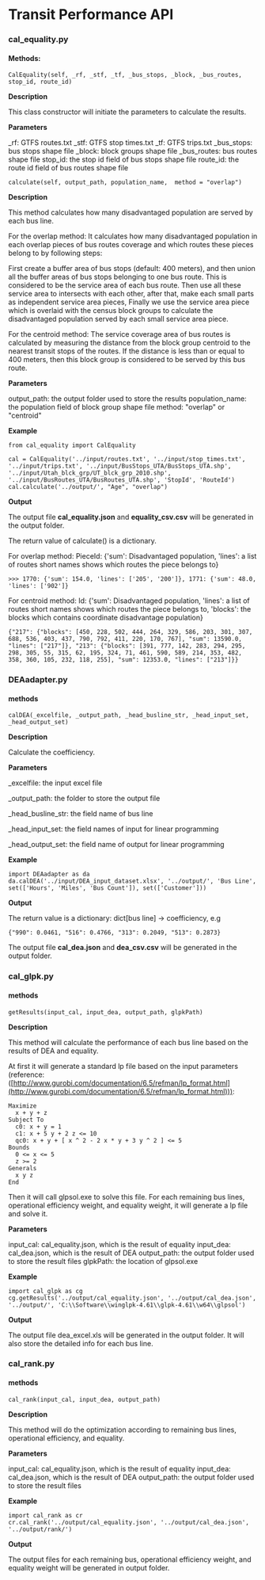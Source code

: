 # Transit Performance API

### cal_equality.py

#### Methods:
```
CalEquality(self, _rf, _stf, _tf, _bus_stops, _block, _bus_routes,
stop_id, route_id)
```
__Description__

This class constructor will initiate the parameters to calculate the results.

__Parameters__

\_rf: GTFS routes.txt
\_stf: GTFS stop times.txt
\_tf: GTFS trips.txt
\_bus_stops: bus stops shape file
\_block: block groups shape file
\_bus_routes: bus routes shape file
stop_id: the stop id field of bus stops shape file
route_id: the route id field of bus routes shape file

```
calculate(self, output_path, population_name,  method = "overlap")
```
__Description__

This method calculates how many disadvantaged population are served by each bus line.

For the overlap method:
It calculates how many disadvantaged population in each overlap pieces of bus routes coverage and which routes these pieces belong to by following steps:

First create a buffer area of bus stops (default: 400 meters), and then union all the buffer areas of bus stops belonging to one bus route. This is considered to be the service area of each bus route. Then use all these service area to intersects with each other, after that, make each small parts as independent service area pieces, Finally we use the service area piece which is overlaid with the census block groups to calculate the disadvantaged population served by each small service area piece. 

For the centroid method:
The service coverage area of bus routes is calculated by measuring the distance from the block group centroid to the nearest transit stops of the routes. If the distance is less than or equal to 400 meters, then this block group is considered to be served by this bus route.

__Parameters__

output_path: the output folder used to store the results
population_name: the population field of block group shape file
method: "overlap" or "centroid"

__Example__

```
from cal_equality import CalEquality

cal = CalEquality('../input/routes.txt', '../input/stop_times.txt', '../input/trips.txt', '../input/BusStops_UTA/BusStops_UTA.shp', '../input/Utah_blck_grp/UT_blck_grp_2010.shp', '../input/BusRoutes_UTA/BusRoutes_UTA.shp', 'StopId', 'RouteId')
cal.calculate('../output/', "Age", "overlap")
```



__Output__

The output file __cal_equality.json__ and __equality_csv.csv__ will be generated in the output folder.

The return value of calculate() is a dictionary.

For overlap method:
PieceId: {'sum': Disadvantaged population, 'lines': a list of routes short names shows which routes the piece belongs to}

```
>>> 1770: {'sum': 154.0, 'lines': ['205', '200']}, 1771: {'sum': 48.0, 'lines': ['902']}

```

For centroid method:
Id: {'sum': Disadvantaged population, 'lines': a list of routes short names shows which routes the piece belongs to, 'blocks': the blocks which contains coordinate disadvantage population}

```
{"217": {"blocks": [450, 228, 502, 444, 264, 329, 586, 203, 301, 307, 688, 536, 403, 437, 790, 792, 411, 220, 170, 767], "sum": 13590.0, "lines": ["217"]}, "213": {"blocks": [391, 777, 142, 283, 294, 295, 298, 305, 55, 315, 62, 195, 324, 71, 461, 590, 589, 214, 353, 482, 358, 360, 105, 232, 118, 255], "sum": 12353.0, "lines": ["213"]}}
```

### DEAadapter.py
#### methods

```
calDEA(_excelfile, _output_path, _head_busline_str, _head_input_set, _head_output_set)
```
__Description__

Calculate the coefficiency. 

__Parameters__

\_excelfile: the input excel file

\_output_path: the folder to store the output file

\_head_busline_str: the field name of bus line

\_head_input_set: the field names of input for linear programming

\_head_output_set: the field name of output for linear programming

__Example__

```
import DEAadapter as da
da.calDEA('../input/DEA_input_dataset.xlsx', '../output/', 'Bus Line', set(['Hours', 'Miles', 'Bus Count']), set(['Customer']))
```

__Output__

The return value is a dictionary: dict[bus line] -> coefficiency, e.g
```
{"990": 0.0461, "516": 0.4766, "313": 0.2049, "513": 0.2873}
```

The output file __cal_dea.json__ and __dea_csv.csv__ will be generated in the output folder.


### cal_glpk.py
#### methods
```
getResults(input_cal, input_dea, output_path, glpkPath)
```
__Description__

This method will calculate the performance of each bus line based on the results of DEA and equality.

 At first it will generate a standard lp file based on the input parameters (reference:                                                                                                                                              ([http://www.gurobi.com/documentation/6.5/refman/lp_format.html](http://www.gurobi.com/documentation/6.5/refman/lp_format.html))):

```
Maximize
  x + y + z
Subject To
  c0: x + y = 1
  c1: x + 5 y + 2 z <= 10
  qc0: x + y + [ x ^ 2 - 2 x * y + 3 y ^ 2 ] <= 5
Bounds
  0 <= x <= 5
  z >= 2
Generals
  x y z
End
```

Then it will call glpsol.exe to solve this file. For each remaining bus lines, operational efficiency weight, and equality weight, it will generate a lp file and solve it.

__Parameters__

input_cal: cal_equality.json, which is the result of equality
input_dea: cal_dea.json, which is the result of DEA
output_path: the output folder used to store the result files
glpkPath: the location of glpsol.exe

__Example__

```
import cal_glpk as cg
cg.getResults('../output/cal_equality.json', '../output/cal_dea.json', '../output/', 'C:\\Software\\winglpk-4.61\\glpk-4.61\\w64\\glpsol')
```

__Output__

The output file dea_excel.xls will be generated in the output folder. It will also store the detailed info for each bus line.


### cal_rank.py
#### methods
```
cal_rank(input_cal, input_dea, output_path)
```
__Description__

This method will do the optimization according to remaining bus lines, operational efficiency, and equality.

__Parameters__

input_cal: cal_equality.json, which is the result of equality
input_dea: cal_dea.json, which is the result of DEA
output_path: the output folder used to store the result files

__Example__
```
import cal_rank as cr
cr.cal_rank('../output/cal_equality.json', '../output/cal_dea.json', '../output/rank/')
```

__Output__

The output files for each remaining bus, operational efficiency weight, and equality weight will be generated in output folder.
